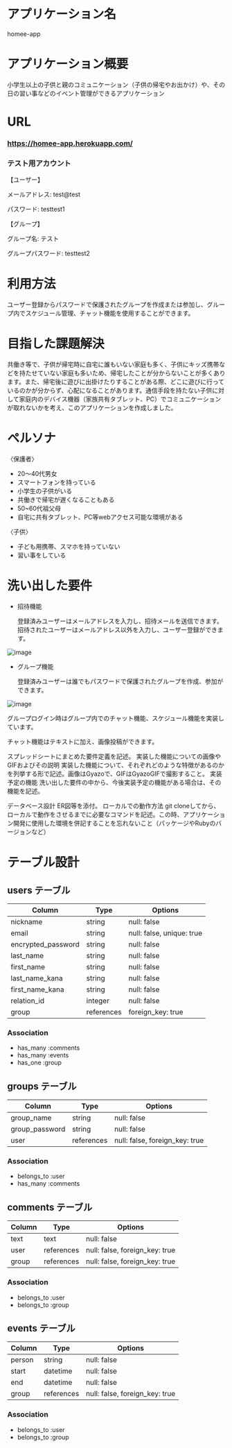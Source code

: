# アプリケーション名
homee-app

# アプリケーション概要
小学生以上の子供と親のコミュニケーション（子供の帰宅やお出かけ）や、その日の習い事などのイベント管理ができるアプリケーション

# URL
### https://homee-app.herokuapp.com/

### テスト用アカウント
【ユーザー】

メールアドレス: test@test

パスワード: testtest1

【グループ】

グループ名: テスト

グループパスワード: testtest2

# 利用方法
ユーザー登録からパスワードで保護されたグループを作成または参加し、グループ内でスケジュール管理、チャット機能を使用することができます。


# 目指した課題解決
共働き等で、子供が帰宅時に自宅に誰もいない家庭も多く、子供にキッズ携帯などを持たせていない家庭も多いため、帰宅したことが分からないことが多くあります。また、帰宅後に遊びに出掛けたりすることがある際、どこに遊びに行っているのかが分からず、心配になることがあります。通信手段を持たない子供に対して家庭内のデバイス機器（家族共有タブレット、PC）でコミュニケーションが取れないかを考え、このアプリケーションを作成しました。

# ペルソナ
〈保護者〉
- 20〜40代男女
- スマートフォンを持っている
- 小学生の子供がいる
- 共働きで帰宅が遅くなることもある
- 50~60代祖父母
- 自宅に共有タブレット、PC等webアクセス可能な環境がある

〈子供〉
- 子ども用携帯、スマホを持っていない
- 習い事をしている

# 洗い出した要件
- 招待機能

  登録済みユーザーはメールアドレスを入力し、招待メールを送信できます。招待されたユーザーはメールアドレス以外を入力し、ユーザー登録ができます。

![image](https://user-images.githubusercontent.com/89680282/147396675-ea9cbcfb-23ca-432f-9261-718a7435d0e4.jpg)

- グループ機能

  登録済みユーザーは誰でもパスワードで保護されたグループを作成、参加ができます。

![image](https://user-images.githubusercontent.com/89680282/147396831-0dcd69c4-3899-43b4-818e-e4785fa41e83.jpg)


  グループログイン時はグループ内でのチャット機能、スケジュール機能を実装しています。

  チャット機能はテキストに加え、画像投稿ができます。

  

  スプレッドシートにまとめた要件定義を記述。
実装した機能についての画像やGIFおよびその説明	実装した機能について、それぞれどのような特徴があるのかを列挙する形で記述。画像はGyazoで、GIFはGyazoGIFで撮影すること。
実装予定の機能	洗い出した要件の中から、今後実装予定の機能がある場合は、その機能を記述。


データベース設計	ER図等を添付。
ローカルでの動作方法	git cloneしてから、ローカルで動作をさせるまでに必要なコマンドを記述。この時、アプリケーション開発に使用した環境を併記することを忘れないこと（パッケージやRubyのバージョンなど）



# テーブル設計

## users テーブル

| Column             | Type       | Options                   |
| ------------------ | ---------- | ------------------------- |
| nickname           | string     | null: false               |
| email              | string     | null: false, unique: true |
| encrypted_password | string     | null: false               |
| last_name          | string     | null: false               |
| first_name         | string     | null: false               |
| last_name_kana     | string     | null: false               |
| first_name_kana    | string     | null: false               |
| relation_id        | integer    | null: false               |
| group              | references | foreign_key: true         |

### Association

- has_many :comments
- has_many :events
- has_one :group

## groups テーブル

| Column              | Type       | Options                        |
| ------------------- | ---------- | ------------------------------ |
| group_name          | string     | null: false                    |
| group_password      | string     | null: false                    |
| user                | references | null: false, foreign_key: true |

### Association

- belongs_to :user
- has_many :comments

## comments テーブル

| Column              | Type       | Options                        |
| ------------------- | ---------- | ------------------------------ |
| text                | text       | null: false                    |
| user                | references | null: false, foreign_key: true |
| group               | references | null: false, foreign_key: true |

### Association

- belongs_to :user
- belongs_to :group

## events テーブル

| Column              | Type       | Options                        |
| ------------------- | ---------- | ------------------------------ |
| person              | string     | null: false                    |
| start               | datetime   | null: false                    |
| end                 | datetime   | null: false                    |
| group               | references | null: false, foreign_key: true |

### Association

- belongs_to :user
- belongs_to :group

